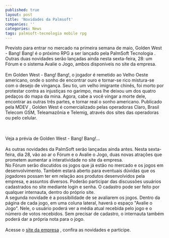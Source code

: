 ```yaml
---
published: true
layout: post
title: 'Novidades da Palmsoft'
companies: ''
categories: News
tags: palmsoft-tecnologia mobile rpg
---
```

Previsto para entrar no mercado na primeira semana de maio, Golden West - Bang! Bang!
 é o próximo RPG a ser lançado pela PalmSoft Tecnologia
. Outras duas novidades serão lançadas ainda nesta sexta-feira, 28: um Fórum e o sistema Avalie o Jogo, ambos disponíveis no site da empresa.<br /><br />Em Golden West - Bang! Bang!, o jogador é remetido ao Velho Oeste americano, onde o sonho de encontrar ouro e tornar-se rico mistura-se com o desejo de vingança. Seu tio, um velho imigrante chinês, foi morto por protestar contra as injustiças no garimpo, mas lhe deixou um dos quatro pedaços do mapa da mina. Agora, cabe a você vingar a morte dele, encontrar as outras três partes, e tornar real o sonho americano. Publicado pela MDEV
, Golden West é comercializado pelas operadoras Claro, Brasil Telecom GSM, Teleamazônia e Telemig, através dos sites das operadoras ou pelo celular.<br /><br />


<br />
Veja a prévia de Golden West - Bang! Bang!...
<br /><br />As outras novidades da PalmSoft serão lançadas ainda antes. Nesta sexta-feira, dia 28, vão ao ar o Fórum e o Avalie o Jogo, duas novas atrações que prometem aumentar a interatividade no site da empresa.<br />No Fórum serão discutidos os jogos que já estão no mercado e os jogos em desenvolvimento. Também estará aberto para eventuais dúvidas que os jogadores possam ter em relação aos produtos desenvolvidos pela empresa, e assuntos diversos. Poderão participar das discussões usuários cadastrados no site mediante login e senha. O cadastro pode ser feito por qualquer internauta, dentro do próprio site.<br />A segunda novidade é a possibilidade de se avaliarem os jogos. Dentro da página de cada jogo, em uma coluna lateral, haverá o espaço "Avalie o Jogo". Nele, o usuário poderá ver a média atual recebida pelo jogo e o número de votos recebidos. Sem precisar de cadastro, o internauta também poderá dar a própria nota para o jogo.<br /><br />Acesse o <a target="_blank" href="http://www.palmsoft.com.br">site da empresa</a>
, confira as novidades e participe.
